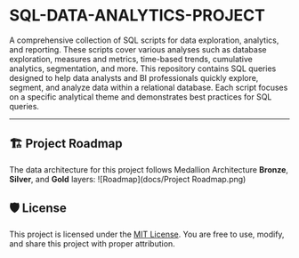 # SQL-DATA-ANALYTICS-PROJECT
A comprehensive collection of SQL scripts for data exploration, analytics, and reporting. These scripts cover various analyses such as database exploration, measures and metrics, time-based trends, cumulative analytics, segmentation, and more.
This repository contains SQL queries designed to help data analysts and BI professionals quickly explore, segment, and analyze data within a relational database. Each script focuses on a specific analytical theme and demonstrates best practices for SQL queries.

---
## 🏗️ Project Roadmap

The data architecture for this project follows Medallion Architecture **Bronze**, **Silver**, and **Gold** layers:
![Roadmap](docs/Project Roadmap.png)

## 🛡️ License

This project is licensed under the [MIT License](LICENSE). You are free to use, modify, and share this project with proper attribution.
